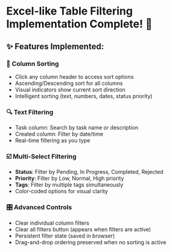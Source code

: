 # Excel-like Table Filtering Implementation Complete! 🎉

## ✨ Features Implemented:

### 🔄 Column Sorting
- Click any column header to access sort options
- Ascending/Descending sort for all columns
- Visual indicators show current sort direction
- Intelligent sorting (text, numbers, dates, status priority)

### 🔍 Text Filtering
- Task column: Search by task name or description
- Created column: Filter by date/time
- Real-time filtering as you type

### ☑️ Multi-Select Filtering
- **Status**: Filter by Pending, In Progress, Completed, Rejected
- **Priority**: Filter by Low, Normal, High priority
- **Tags**: Filter by multiple tags simultaneously
- Color-coded options for visual clarity

### 🎛️ Advanced Controls
- Clear individual column filters
- Clear all filters button (appears when filters are active)
- Persistent filter state (saved in browser)
- Drag-and-drop ordering preserved when no sorting is active
